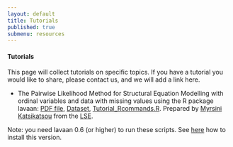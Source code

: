 ```yaml
---
layout: default
title: Tutorials
published: true
submenu: resources
---
```


#### Tutorials ####
This page will collect tutorials on specific topics. If you have
a tutorial you would like to share, please contact us, and we
will add a link here.

- The Pairwise Likelihood Method for Structural Equation
Modelling with ordinal variables and data with missing
values using the R package lavaan: [PDF file](http://users.ugent.be/~yrosseel/lavaan/pml/PL_Tutorial.pdf), [Dataset](http://users.ugent.be/~yrosseel/lavaan/pml/ESS5Police.RData), [Tutorial_Rcommands.R](http://users.ugent.be/~yrosseel/lavaan/pml/Tutorial_Rcommands.R). Prepared by [Myrsini Katsikatsou](http://www.lse.ac.uk/Statistics/People/Dr-Myrsini-Katsikatsou) from the [LSE](http://www.lse.ac.uk/).

Note: you need lavaan 0.6 (or higher) to run these scripts. See [here](http://lavaan.ugent.be/development.html) how to install this version.

